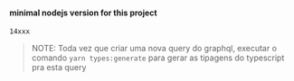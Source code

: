 #### minimal nodejs version for this project
`14xxx`


> NOTE: Toda vez que criar uma nova query do graphql, executar o comando `yarn types:generate` para gerar as tipagens do typescript pra esta query
